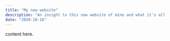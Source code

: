```yaml
---
title: "My new website"
description: "An insight to this new website of mine and what it's all about."
date: "2020-10-16"
---
```


content here.